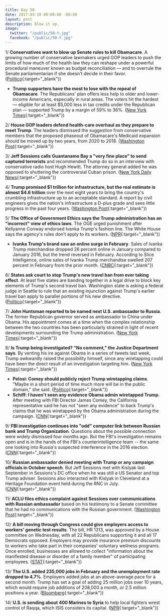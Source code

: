 ```yaml
---
title: Day 50
date: 2017-03-10 00:00:00 -08:00
layout: post
description: Blow it up.
image:
  twitter: "/public/50-t.jpg"
  facebook: "/public/50-f.jpg"
---
```


1/ **Conservatives want to blow up Senate rules to kill Obamacare**. A growing number of conservative lawmakers urged GOP leaders to push the limits of how much of the health law they can reshape under a powerful procedural maneuver known as budget reconciliation — and to overrule the Senate parliamentarian if she doesn't decide in their favor. ([Politico](https://secure.politico.com/story/2017/03/obamacare-conservatives-senate-rules-235896){:target="_blank"})

* **Trump supporters have the most to lose with the repeal of Obamacare**. The Republicans' plan offers less help to older and lower-income Americans, especially in rural areas. The voters hit the hardest — eligible for at least $5,000 less in tax credits under the Republican plan — supported Trump by a margin of 59% to 36%. ([New York Times](https://www.nytimes.com/2017/03/10/upshot/why-trump-supporters-have-the-most-to-lose-with-the-gop-repeal-bill.html){:target="_blank"})

2/ **House GOP leaders defend health-care overhaul as they prepare to meet Trump**. The leaders dismissed the suggestion from conservative members that the proposed phaseout of Obamacare's Medicaid expansion should be moved up by two years, from 2020 to 2018. ([Washington Post](https://www.washingtonpost.com/powerpost/house-gop-leaders-defend-health-care-overhaul-as-they-prepare-to-meet-trump/2017/03/10/8eca839e-059b-11e7-ad5b-d22680e18d10_story.html){:target="_blank"})

3/ **Jeff Sessions calls Guantanamo Bay a "very fine place" to send captured terrorists** and recommended Trump do so in an interview with conservative radio host Hugh Hewitt. The attorney general added he was opposed to shuttering the controversial Cuban prison. ([New York Daily News](http://www.nydailynews.com/news/national/ag-jeff-sessions-calls-guantanamo-bay-fine-place-article-1.2994097){:target="_blank"})

4/ **Trump promised $1 trillion for infrastructure, but the real estimate is almost $4.6 trillion** over the next eight years to bring the country's crumbling infrastructure up to an acceptable standard. A report by civil engineers gives the nation's infrastructure a D-plus grade and sees little progress in the past four years. ([Washington Post](https://www.washingtonpost.com/local/trafficandcommuting/trump-promises-1-trillion-for-infrastructure-but-the-estimated-need-is-45-trillion/2017/03/08/2f2eca7c-0414-11e7-ad5b-d22680e18d10_story.html){:target="_blank"})

5/ **The Office of Government Ethics says the Trump administration has an "incorrect" view of ethics laws**. The OGE urged punishment after Kellyanne Conway endorsed Ivanka Trump's fashion line. The White House says the agency's rules don't apply to its workers. ([NPR](http://www.npr.org/sections/thetwo-way/2017/03/09/519554307/u-s-ethics-official-to-white-house-no-these-rules-definitely-apply-to-you){:target="_blank"})

* **Ivanka Trump's brand saw an online surge in February**. Sales of Ivanka Trump merchandise dropped 26 percent online in January compared to January 2016, but the trend reversed in February. According to Slice Intelligence, online sales of Ivanka Trump merchandise swelled 207 percent in February from the prior month. ([CNBC](http://www.cnbc.com/2017/03/09/ivanka-trumps-brand-saw-huge-online-surge-in-february.html){:target="_blank"})

6/ **States ask court to stop Trump's new travel ban from ever taking effect**. At least five states are banding together in a legal drive to block key elements of Trump's second travel ban. Washington state is asking a federal judge in Seattle to rule that an existing injunction against Trump's earlier travel ban apply to parallel portions of his new directive. ([Politico](https://secure.politico.com/story/2017/03/states-seek-to-block-new-trump-travel-ban-executive-order-235888){:target="_blank"})

7/ **John Huntsman reported to be named next U.S. ambassador to Russia**. The former Republican governor served as ambassador to China under Obama. His appointment comes at a time when the complex relationship between the two countries has been particularly strained in light of recent developments surrounding the Trump administration. ([New York Times](https://www.nytimes.com/2017/03/09/world/europe/jon-huntsman-jr-ambassador-russia.html){:target="_blank"})

8/ **Is Trump being investigated? "No comment," the Justice Department says**. By venting his ire against Obama in a series of tweets last week, Trump awkwardly raised the possibility himself, since any wiretapping could have been the direct result of an investigation targeting him. ([New York Times](https://www.nytimes.com/2017/03/09/us/politics/justice-dept-declines-to-back-claim-trump-is-not-under-investigation.html){:target="_blank"})

* **Pelosi: Comey should publicly reject Trump wiretapping claims**. "Maybe in a short period of time much more will be in the public domain," she said. ([Politico](https://secure.politico.com/story/2017/03/nancy-pelosi-james-comey-trump-wiretapping-235918){:target="_blank"})
* **Schiff: I haven't seen any evidence Obama admin wiretapped Trump**. After meeting with FBI Director James Comey, the California representative said he has not "seen any evidence" to back Trump's claims that he was wiretapped by the Obama administration during the campaign. ([CNN](http://edition.cnn.com/2017/03/10/politics/adam-schiff-donald-trump-wiretapping/index.html){:target="_blank"})

9/ **FBI investigation continues into "odd" computer link between Russian bank and Trump Organization**. Questions about the possible connection were widely dismissed four months ago. But the FBI's investigation remains open and is in the hands of the FBI's counterintelligence team -- the same one looking into Russia's suspected interference in the 2016 election. ([CNN](http://edition.cnn.com/2017/03/09/politics/fbi-investigation-continues-into-odd-computer-link-between-russian-bank-and-trump-organization/){:target="_blank"})

10/ **Russian ambassador denied meeting with Trump or any campaign officials in October speech**. But Jeff Sessions met with Kislyak last September in Sessions's DC office when he was still a US Senator and top Trump adviser. Sessions also interacted with Kislyak in Cleveland at a Heritage Foundation event held during the RNC in July. ([CNN](http://edition.cnn.com/2017/03/09/politics/kfile-russian-ambassador-october-speech/){:target="_blank"})

11/ **ACLU files ethics complaint against Sessions over communications with Russian ambassador** based on his testimony to a Senate committee that he had no communications with the Russian government. ([Washington Post](https://www.washingtonpost.com/news/post-nation/wp/2017/03/10/aclu-files-ethics-complaint-against-sessions-over-communications-with-russian-ambassador/){:target="_blank"})

12/ **A bill moving through Congress could give employers access to workers' genetic test results**. The bill, HR 1313, was approved by a House committee on Wednesday, with all 22 Republicans supporting it and all 17 Democrats opposed. Employers may provide insurance premium discounts to workers who take part in their companies' voluntary wellness programs. Once enrolled, businesses are allowed to collect "information about the manifested disease or disorder of a family member" of participating employees. ([STAT](https://www.statnews.com/2017/03/10/workplace-wellness-genetic-testing/){:target="_blank"})

13/ **The U.S. added 235,000 jobs in February and the unemployment rate dropped to 4.7%**. Employers added jobs at an above-average pace for a second month. Trump has set a goal of adding 25 million jobs over 10 years, which would require job additions of 208,000 a month, or 2.5 million positions a year. ([Bloomberg](https://www.bloomberg.com/news/articles/2017-03-10/u-s-jobs-wages-show-solid-gains-in-trump-s-first-full-month){:target="_blank"})

14/ **U.S. is sending about 400 Marines to Syria** to help local fighters wrest control of Raqqa, which ISIS considers its capital. ([NPR](http://www.npr.org/sections/thetwo-way/2017/03/09/519443412/u-s-is-sending-about-400-marines-to-syria){:target="_blank"})
